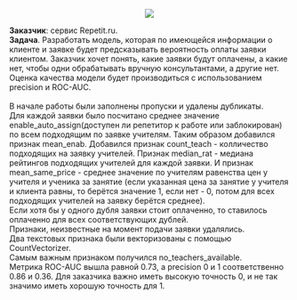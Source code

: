<p align="center">
  <img src="https://repetit.ru/_img/master/logo-desktop.webp" />
</p>

**Заказчик**: сервис Repetit.ru.\
**Задача**. Разработать модель, которая по имеющейся информации о клиенте и заявке будет предсказывать вероятность оплаты заявки клиентом. Заказчик хочет понять, какие заявки будут оплачены, а какие нет, чтобы одни обрабатывать вручную консультантами, а другие нет. Оценка качества модели будет производиться с использованием precision и ROC-AUC.\
\
В начале работы были заполнены пропуски и удалены дубликаты. \
Для каждой заявки было посчитано среднее значение enable_auto_assign(доступен ли репетитор к работе или заблокирован) по всем подходящим по заявке учителям. Таким образом добавился признак mean_enab. Добавился признак count_teach - колличество подходящих на заявку учителей. Признак median_rat - медиана рейтингов подходящих учителей для каждой заявки. И признак mean_same_price - среднее значение по учителям равенства цен у учителя и ученика за занятие (если указанная цена за занятие у учителя и клиента равны, то берётся значение 1, если нет - 0, потом для всех подходящих учителей на заявку берётся среднее).  \
Если хотя бы у одного дубля заявки стоит оплаченно, то ставилось оплаченно для всех соответствующих дублей.\
Признаки, неизвестные на момент подачи заявки удалялись.\
Два текстовых признака были векторизованы с помощью CountVectorizer. \
Самым важным признаком получился no_teachers_available.\
Метрика ROC-AUC вышла равной 0.73, а precision 0 и 1 соответственно 0.86 и 0.36. Для заказчика важно иметь высокую точность 0, и не так значимо иметь хорошую точность для 1.
